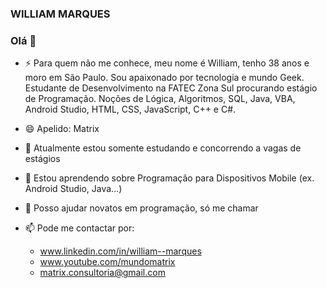 ### WILLIAM MARQUES
### Olá 👋

- ⚡ Para quem não me conhece, meu nome é William, tenho 38 anos e moro em São Paulo. Sou apaixonado por tecnologia e mundo Geek. Estudante de Desenvolvimento na FATEC Zona Sul procurando estágio de Programação. Noções de Lógica, Algoritmos, SQL, Java, VBA, Android Studio, HTML, CSS, JavaScript, C++ e C#.

- 😄 Apelido: Matrix

- 🔭 Atualmente estou somente estudando e concorrendo a vagas de estágios

- 🌱 Estou aprendendo sobre Programação para Dispositivos Mobile (ex. Android Studio, Java...)

- 💬 Posso ajudar novatos em programação, só me chamar

- 📫 Pode me contactar por:
  - www.linkedin.com/in/william--marques
  - www.youtube.com/mundomatrix
  - matrix.consultoria@gmail.com
